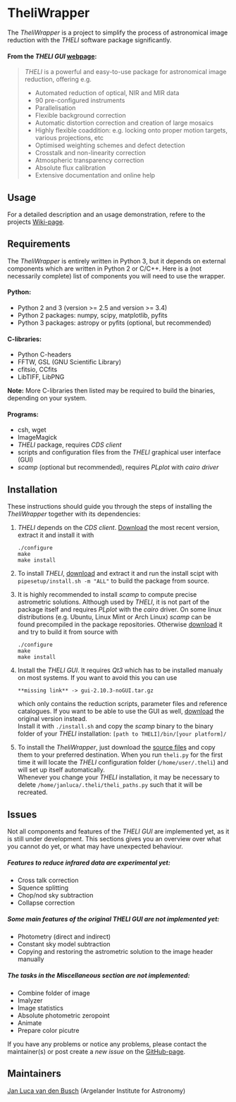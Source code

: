 # TheliWrapper

The *TheliWrapper* is a project to simplify the process of astronomical image
reduction with the *THELI* software package significantly.  


#### From the *THELI GUI* [webpage](https://www.astro.uni-bonn.de/theli/gui/index.html):

> *THELI* is a powerful and easy-to-use package for astronomical image reduction, offering e.g.
> * Automated reduction of optical, NIR and MIR data
> * 90 pre-configured instruments
> * Parallelisation
> * Flexible background correction
> * Automatic distortion correction and creation of large mosaics
> * Highly flexible coaddition: e.g. locking onto proper motion targets, various
    projections, etc
> * Optimised weighting schemes and defect detection
> * Crosstalk and non-linearity correction
> * Atmospheric transparency correction
> * Absolute flux calibration
> * Extensive documentation and online help


## Usage

For a detailed description and an usage demonstration, refere to the projects
[Wiki-page](https://github.com/jlvdb/TheliWrapper/wiki).


## Requirements

The *TheliWrapper* is entirely written in Python 3, but it depends on external
components which are written in Python 2 or C/C++. Here is a (not necessarily
complete) list of components you will need to use the wrapper.

#### Python:
* Python 2 and 3 (version >= 2.5 and version >= 3.4)
* Python 2 packages: numpy, scipy, matplotlib, pyfits
* Python 3 packages: astropy or pyfits (optional, but recommended)

#### C-libraries:
* Python C-headers
* FFTW, GSL (GNU Scientific Library)
* cfitsio, CCfits
* LibTIFF, LibPNG

**Note:** More C-libraries then listed may be required to build the binaries,
depending on your system.

#### Programs:
* csh, wget
* ImageMagick
* *THELI* package, requires *CDS client*
* scripts and configuration files from the *THELI* graphical user interface
  (GUI)
* *scamp* (optional but recommended), requires *PLplot* with *cairo driver*


## Installation

These instructions should guide you through the steps of installing the
*TheliWrapper* together with its dependencies:

1)  *THELI* depends on the *CDS client*.
    [Download](http://cdsarc.u-strasbg.fr/doc/cdsclient.html) the most recent
    version, extract it and install it with

        ./configure
        make
        make install

2)  To install *THELI*,
    [download](https://www.astro.uni-bonn.de/theli/gui/download.html) and
    extract it and run the install scipt with `pipesetup/install.sh -m "ALL"`
    to build the package from source.

3)  It is highly recommended to install *scamp* to compute precise astrometric
    solutions. Although used by *THELI*, it is not part of the package itself
    and requires *PLplot* with the *cairo* driver. On some linux distributions
    (e.g. Ubuntu, Linux Mint or Arch Linux) *scamp* can be found precompiled in
    the package repositories. Otherwise
    [download](https://www.astromatic.net/software/scamp) it and try to build
    it from source with

        ./configure
        make
        make install

4)  Install the *THELI GUI*. It requires *Qt3* which has to be installed manualy
    on most systems. If you want to avoid this you can use

        **missing link** -> gui-2.10.3-noGUI.tar.gz

    which only contains the reduction scripts, parameter files and reference
    catalogues. If you want to be able to use the GUI as well,
    [download](https://www.astro.uni-bonn.de/theli/gui/download.html) the
    original version instead.  
    Install it with `./install.sh` and copy the *scamp* binary to the binary
    folder of your *THELI* installation: `[path to THELI]/bin/[your platform]/`

5)  To install the *TheliWrapper*, just download the
    [source files](https://github.com/jlvdb/TheliWrapper) and copy them to your
    preferred destination. When you run `theli.py` for the first time it will
    locate the *THELI* configuration folder (`/home/user/.theli`) and will set
    up itself automatically.  
    Whenever you change your *THELI* installation, it may be necessary to delete
    `/home/janluca/.theli/theli_paths.py` such that it will be recreated.


## Issues

Not all components and features of the *THELI GUI* are implemented yet, as it
is still under development. This sections gives you an overview over what you
cannot do yet, or what may have unexpected behaviour.

##### Features to reduce infrared data are experimental yet:
* Cross talk correction
* Squence splitting
* Chop/nod sky subtraction
* Collapse correction

##### Some main features of the original *THELI GUI* are not implemented yet:
* Photometry (direct and indirect)
* Constant sky model subtraction
* Copying and restoring the astrometric solution to the image header
  manually

##### The tasks in the *Miscellaneous* section are not implemented:
* Combine folder of image
* Imalyzer
* Image statistics
* Absolute photometric zeropoint
* Animate
* Prepare color picutre

If you have any problems or notice any problems, please contact the maintainer(s)
or post create a *new issue* on the
[GitHub-page](https://github.com/jlvdb/TheliWrapper/issues).


## Maintainers

[Jan Luca van den Busch](https://github.com/jlvdb)
(Argelander Institute for Astronomy)
